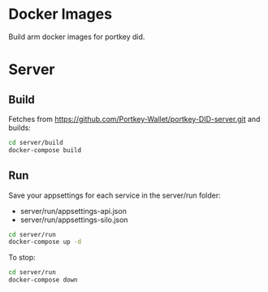 # Docker Images

Build arm docker images for portkey did.

# Server

## Build

Fetches from https://github.com/Portkey-Wallet/portkey-DID-server.git and builds:

```bash
cd server/build
docker-compose build
```

## Run

Save your appsettings for each service in the server/run folder:

- server/run/appsettings-api.json
- server/run/appsettings-silo.json

```bash
cd server/run
docker-compose up -d
```

To stop:

```bash
cd server/run
docker-compose down
```
